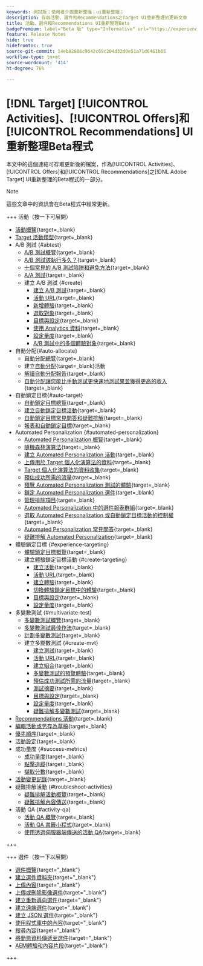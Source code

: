 ```yaml
---
keywords: 測試版；使用者介面重新整理；ui重新整理；
description: 存取活動、選件和Recommendations之Target UI重新整理的更新文章
title: 活動、選件和Recommendations UI重新整理Beta
badgePremium: label="Beta 版" type="Informative" url="https://experienceleague.adobe.com/docs/target/using/introduction/intro.html?lang=en#beta newtab=true" tooltip="瞭解 [!DNL Target] Beta程式。"
feature: Release Notes
hide: true
hidefromtoc: true
source-git-commit: 14eb82806c9642c69c204d32d0e51a71d6461b65
workflow-type: tm+mt
source-wordcount: '414'
ht-degree: 76%

---
```


# [!DNL Target] [!UICONTROL Activities]、[!UICONTROL Offers]和[!UICONTROL Recommendations] UI重新整理Beta程式

本文中的這個連結可存取更新後的檔案，作為[!UICONTROL Activities]、[!UICONTROL Offers]和[!UICONTROL Recommendations]之[!DNL Adobe Target] UI重新整理的Beta程式的一部分。

>[!NOTE]
>
>這些文章中的資訊會在Beta程式中經常更新。

+++ 活動（按一下可展開）

+ [活動概覽](c-activities/activities.md){target=_blank}
+ [Target 活動類型](c-activities/target-activities-guide.md){target=_blank}
+ A/B 測試 {#abtest}
   + [A/B 測試概覽](c-activities/t-test-ab/test-ab.md){target=_blank}
   + [A/B 測試該執行多久？](c-activities/t-test-ab/sample-size-determination.md){target=_blank}
   + [十個常見的 A/B 測試陷阱和避免方法](c-activities/t-test-ab/common-ab-testing-pitfalls.md){target=_blank}
   + [A/A 測試](/help/main/c-activities/t-test-ab/aa-testing.md){target=_blank}
   + 建立 A/B 測試 {#create}
      + [建立 A/B 測試](c-activities/t-test-ab/t-test-create-ab/test-create-ab.md){target=_blank}
      + [活動 URL](c-activities/t-test-ab/t-test-create-ab/ab-activity-url.md){target=_blank}
      + [新增體驗](c-activities/t-test-ab/t-test-create-ab/ab-add-experience.md){target=_blank}
      + [選取對象](c-activities/t-test-ab/t-test-create-ab/ab-audience.md){target=_blank}
      + [目標與設定](c-activities/t-test-ab/t-test-create-ab/ab-goals-and-settings.md){target=_blank}
      + [使用 Analytics 資料](c-activities/t-test-ab/t-test-create-ab/create-a4t.md){target=_blank}
      + [設定量度](c-activities/t-test-ab/t-test-create-ab/ab-set-metrics.md){target=_blank}
      + [A/B 測試中的多個體驗對象](c-activities/t-test-ab/t-test-create-ab/target-experience-to-multiple-audiences.md){target=_blank}
+ 自動分配{#auto-allocate}
   + [自動分配總覽](c-activities/automated-traffic-allocation/automated-traffic-allocation.md){target=_blank}
   + 建立[自動分配](/help/main/c-activities/automated-traffic-allocation/create-auto-allocate-activity.md){target=_blank}活動
   + [解讀自動分配報告](c-activities/automated-traffic-allocation/determine-winner.md){target=_blank}
   + [自動分配讓您能比手動測試更快速地測試果並獲得更高的收入](/help/main/c-activities/automated-traffic-allocation/faster-results-higher-revenue.md){target=_blank}
+ 自動鎖定目標{#auto-target}
   + [自動鎖定目標總覽](/help/main/c-activities/auto-target/auto-target-to-optimize.md){target=_blank}
   + [建立自動鎖定目標活動](/help/main/c-activities/auto-target/create-auto-target.md){target=_blank}
   + [自動鎖定目標常見問答和疑難排解](/help/main/c-activities/auto-target/auto-target-troubleshooting-faqs.md){target=_blank}
   + [報表和自動鎖定目標](/help/main/c-activities/auto-target/reporting-and-auto-target.md){target=_blank}
+ Automated Personalization {#automated-personalization}
   + [Automated Personalization 概覽](c-activities/t-automated-personalization/automated-personalization.md){target=_blank}
   + [隨機森林演算法](c-activities/t-automated-personalization/algo-random-forest.md){target=_blank}
   + [建立 Automated Personalization 活動](c-activities/t-automated-personalization/create-ap-activity.md){target=_blank}
   + [上傳用於 Target 個人化演算法的資料](c-activities/t-automated-personalization/uploading-data-for-the-target-personalization-algorithms.md){target=_blank}
   + [Target 個人化演算法的資料收集](c-activities/t-automated-personalization/ap-data.md){target=_blank}
   + [預估成功所需的流量](c-activities/t-automated-personalization/ap-traffic-estimator.md){target=_blank}
   + [預覽 Automated Personalization 測試的體驗](c-activities/t-automated-personalization/ap-preview-experiences.md){target=_blank}
   + [鎖定 Automated Personalization 選件](c-activities/t-automated-personalization/ap-target-offers.md){target=_blank}
   + [管理排除項目](c-activities/t-automated-personalization/managing-exclusions.md){target=_blank}
   + [Automated Personalization 中的選件報表群組](/help/main/c-activities/t-automated-personalization/offer-reporting-groups-in-automated-personalization.md){target=_blank}
   + [選取 Automated Personalization 或自動鎖定目標活動的控制權](c-activities/t-automated-personalization/experience-as-control.md){target=_blank}
   + [Automated Personalization 常見問答](c-activities/t-automated-personalization/automated-personalization-faq.md){target=_blank}
   + [疑難排解 Automated Personalization](c-activities/t-automated-personalization/ap-trouble.md){target=_blank}
+ 體驗鎖定目標 {#experience-targeting}
   + [體驗鎖定目標概覽](c-activities/t-experience-target/experience-target.md){target=_blank}
   + 建立體驗鎖定目標活動 {#create-targeting}
      + [建立活動](c-activities/t-experience-target/t-xt-create/xt-create.md){target=_blank}
      + [活動 URL](c-activities/t-experience-target/t-xt-create/xt-activity-url.md){target=_blank}
      + [建立體驗](c-activities/t-experience-target/t-xt-create/xt-add-experience.md){target=_blank}
      + [切換體驗鎖定目標中的體驗](c-activities/t-experience-target/t-xt-create/xt-switching-experiences.md){target=_blank}
      + [目標與設定](c-activities/t-experience-target/t-xt-create/xt-goals-and-settings.md){target=_blank}
      + [設定量度](c-activities/t-experience-target/t-xt-create/xt-set-metrics.md){target=_blank}
+ 多變數測試 {#multivariate-test}
   + [多變數測試概覽](c-activities/c-multivariate-testing/multivariate-testing.md){target=_blank}
   + [多變數測試最佳作法](c-activities/c-multivariate-testing/best-practices.md){target=_blank}
   + [計劃多變數測試](c-activities/c-multivariate-testing/plan-mvt.md){target=_blank}
   + 建立多變數測試 {#create-mvt}
      + [建立測試](c-activities/c-multivariate-testing/t-create-multivariate-test/create-multivariate-test.md){target=_blank}
      + [活動 URL](c-activities/c-multivariate-testing/t-create-multivariate-test/url.md){target=_blank}
      + [建立組合](c-activities/c-multivariate-testing/t-create-multivariate-test/add-offers.md){target=_blank}
      + [多變數測試的預覽體驗](c-activities/c-multivariate-testing/t-create-multivariate-test/preview-experiences.md){target=_blank}
      + [預估成功測試所需的流量](c-activities/c-multivariate-testing/t-create-multivariate-test/traffic-estimator.md){target=_blank}
      + [測試摘要](c-activities/c-multivariate-testing/t-create-multivariate-test/test-summary.md){target=_blank}
      + [目標與設定](c-activities/c-multivariate-testing/t-create-multivariate-test/goals-and-settings.md){target=_blank}
      + [設定量度](c-activities/c-multivariate-testing/t-create-multivariate-test/mvt-set-metrics.md){target=_blank}
      + [疑難排解多變數測試](c-activities/c-multivariate-testing/t-create-multivariate-test/troubleshooting.md){target=_blank}
+ [Recommendations 活動](c-activities/recommendations-activity.md){target=_blank}
+ [編輯活動或另存為草稿](c-activities/edit-activity.md){target=_blank}
+ [優先順序](c-activities/priority.md){target=_blank}
+ [活動設定](c-activities/activity-settings.md){target=_blank}
+ 成功量度 {#success-metrics}
   + [成功量度](c-activities/r-success-metrics/success-metrics.md){target=_blank}
   + [點擊追蹤](c-activities/r-success-metrics/click-tracking.md){target=_blank}
   + [擷取分數](c-activities/r-success-metrics/capture-score.md){target=_blank}
+ [活動變更記錄](c-activities/change-log.md){target=_blank}
+ 疑難排解活動 {#troubleshoot-activities}
   + [疑難排解活動概覽](c-activities/c-troubleshooting-activities/troubleshooting-activities.md){target=_blank}
   + [疑難排解內容傳送](c-activities/c-troubleshooting-activities/content-trouble.md){target=_blank}
+ 活動 QA {#activity-qa}
   + [活動 QA 概覽](c-activities/c-activity-qa/activity-qa.md){target=_blank}
   + [活動 QA 書籤小程式](c-activities/c-activity-qa/activity-qa-bookmark.md){target=_blank}
   + [使用透過伺服器端傳送的活動 QA](c-activities/c-activity-qa/use-qa-mode-with-server-side-delivery.md){target=_blank}

+++

+++ 選件（按一下以展開）

+ [選件概覽](/help/main/c-experiences/c-manage-content/manage-content-beta.md){target="_blank"}
+ [建立選件資料夾](/help/main/c-experiences/c-manage-content/create-content-folder-beta.md){target="_blank"}
+ [上傳內容](/help/main/c-experiences/c-manage-content/assets-upload-beta.md){target="_blank"}
+ [上傳或刪除影像選件](/help/main/c-experiences/c-manage-content/assets-upload-beta.md){target="_blank"}
+ [建立重新導向選件](/help/main/c-experiences/c-manage-content/offer-redirect-beta.md){target="_blank"}
+ [建立遠端選件](/help/main/c-experiences/c-manage-content/about-remote-offers-beta.md){target="_blank"}
+ [建立 JSON 選件](/help/main/c-experiences/c-manage-content/create-json-offer-beta.md){target="_blank"}
+ [使用程式庫中的內容](/help/main/c-experiences/c-manage-content/assets-working-beta.md){target="_blank"}
+ [搜尋內容](/help/main/c-experiences/c-manage-content/filter-and-search-content.md){target="_blank"}
+ [將動態資料傳遞至選件](/help/main/c-experiences/c-manage-content/passing-profile-attributes-to-the-html-offer.md){target="_blank"}
+ [AEM體驗和內容片段](/help/main/c-experiences/c-manage-content/aem-experience-fragments.md){target="_blank"}

+++


